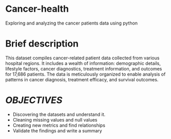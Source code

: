 # Cancer-health
Exploring and analyzing the cancer patients data using python

# Brief description
This dataset compiles cancer-related patient data collected from various hospital regions. It includes a wealth of information: demographic details, lifestyle factors, cancer diagnostics, treatment information, and outcomes for 17,686 patients. The data is meticulously organized to enable analysis of patterns in cancer diagnosis, treatment efficacy, and survival outcomes.

 # *OBJECTIVES*
* Discovering the datasets and understand it.
* Cleaning missing values and null values
* Creating new metrics and find relationships
* Validate the findings and write a summary




